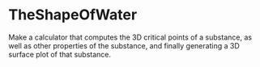 # TheShapeOfWater
Make a calculator that computes the 3D critical points of a substance, as well as other properties of the substance, and finally generating a 3D surface plot of that substance.

